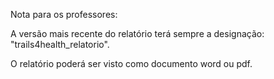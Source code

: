 Nota para os professores:

A versão mais recente do relatório terá sempre a designação: "trails4health_relatorio".

O relatório poderá ser visto como documento word ou pdf.